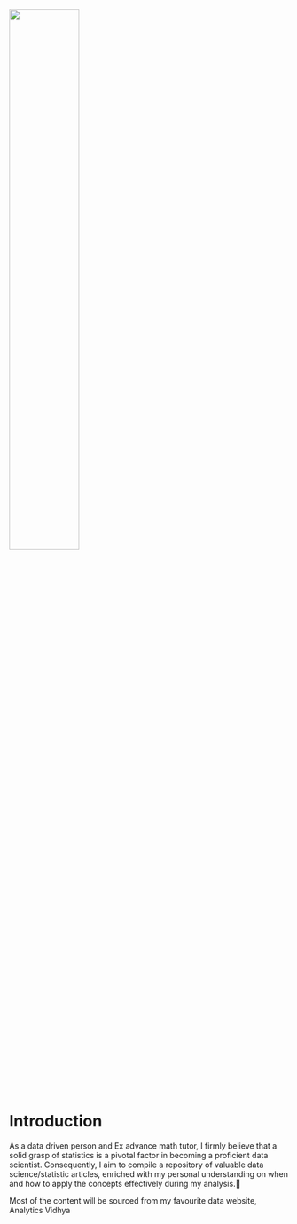 <img width="50%" src="[https://upload.wikimedia.org/wikipedia/commons/thumb/a/af/J_P_Morgan_Logo_2008_1.svg/1280px-J_P_Morgan_Logo_2008_1.svg.png](https://www.google.com/url?sa=i&url=https%3A%2F%2Fwww.pngegg.com%2Fen%2Fpng-wwkxd&psig=AOvVaw1kcK3RG1V3IFJOpyJG5Srw&ust=1695221994594000&source=images&cd=vfe&opi=89978449&ved=0CBAQjRxqFwoTCOisl5n4toEDFQAAAAAdAAAAABAE)">

# Introduction
As a data driven person and Ex advance math tutor, I firmly believe that a solid grasp of statistics is a pivotal factor in becoming a proficient data scientist. Consequently, I aim to compile a repository of valuable data science/statistic articles, enriched with my personal understanding on when and how to apply the concepts effectively during my analysis.👾   

Most of the content will be sourced from my favourite data website, Analytics Vidhya
 
